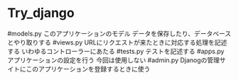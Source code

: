 # Try_django
#models.py
このアプリケーションのモデル
データを保存したり、データベースとやり取りする
#views.py
URLにリクエストが来たときに対応する処理を記述する
いわゆるコントローラーにあたる
#tests.py
テストを記述する
#apps.py
アプリケーションの設定を行う
今回は使用しない
#admin.py
Djanogの管理サイトにこのアプリケーションを登録するときに使う
